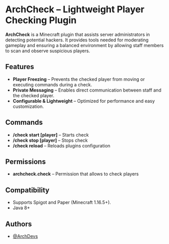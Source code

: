 
# ArchCheck – Lightweight Player Checking Plugin

**ArchCheck** is a Minecraft plugin that assists server administrators in detecting potential hackers. It provides tools needed for moderating gameplay and ensuring a balanced environment by allowing staff members to scan and observe suspicious players.


## Features

- **Player Freezing** – Prevents the checked player from moving or executing commands during a check.
- **Private Messaging** – Enables direct communication between staff and the checked player.
- **Configurable & Lightweight** – Optimized for performance and easy customization.



## Commands

- **/check start [player]** – Starts check 
- **/check stop [player]** – Stops check
- **/check reload** – Reloads plugins configuration

## Permissions

- **archcheck.check** – Permission that allows to check players
## Compatibility

- Supports Spigot and Paper (Minecraft 1.16.5+).
- Java 8+
## Authors

- [@ArchDevs](https://www.github.com/ArchDevs)

